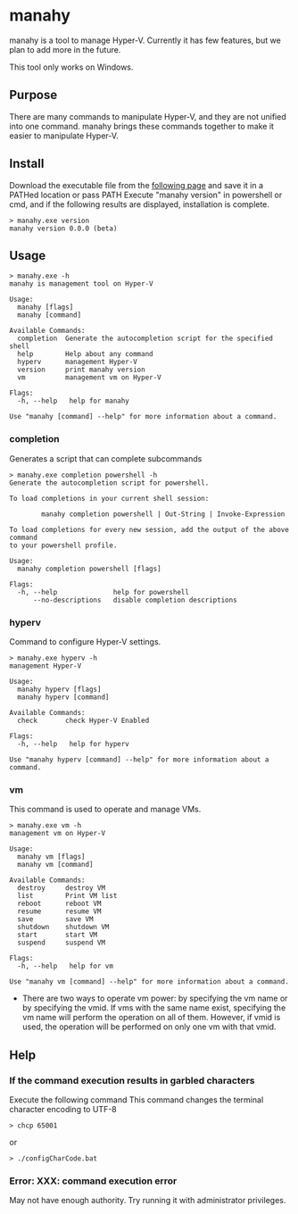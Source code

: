 # manahy
manahy is a tool to manage Hyper-V. Currently it has few features, but we plan to add more in the future.

This tool only works on Windows.

## Purpose
There are many commands to manipulate Hyper-V, and they are not unified into one command.
manahy brings these commands together to make it easier to manipulate Hyper-V.

## Install
Download the executable file from the <a href="https://github.com/DevelopNaoki/manahy/releases/tag/v0.0.0-beta">following page</a> and save it in a PATHed location or pass PATH
Execute "manahy version" in powershell or cmd, and if the following results are displayed, installation is complete.
```
> manahy.exe version
manahy version 0.0.0 (beta)
```

## Usage
```
> manahy.exe -h
manahy is management tool on Hyper-V

Usage:
  manahy [flags]
  manahy [command]

Available Commands:
  completion  Generate the autocompletion script for the specified shell
  help        Help about any command
  hyperv      management Hyper-V
  version     print manahy version
  vm          management vm on Hyper-V

Flags:
  -h, --help   help for manahy

Use "manahy [command] --help" for more information about a command.
```
### completion
Generates a script that can complete subcommands
```
> manahy.exe completion powershell -h
Generate the autocompletion script for powershell.

To load completions in your current shell session:

        manahy completion powershell | Out-String | Invoke-Expression

To load completions for every new session, add the output of the above command
to your powershell profile.

Usage:
  manahy completion powershell [flags]

Flags:
  -h, --help              help for powershell
      --no-descriptions   disable completion descriptions
```

### hyperv
Command to configure Hyper-V settings.
```
> manahy.exe hyperv -h
management Hyper-V

Usage:
  manahy hyperv [flags]
  manahy hyperv [command]

Available Commands:
  check       check Hyper-V Enabled

Flags:
  -h, --help   help for hyperv

Use "manahy hyperv [command] --help" for more information about a command.
```

### vm
This command is used to operate and manage VMs.
```
> manahy.exe vm -h
management vm on Hyper-V

Usage:
  manahy vm [flags]
  manahy vm [command]

Available Commands:
  destroy     destroy VM
  list        Print VM list
  reboot      reboot VM
  resume      resume VM
  save        save VM
  shutdown    shutdown VM
  start       start VM
  suspend     suspend VM

Flags:
  -h, --help   help for vm

Use "manahy vm [command] --help" for more information about a command.
```
* There are two ways to operate vm power: by specifying the vm name or by specifying the vmid.
If vms with the same name exist, specifying the vm name will perform the operation on all of them. However, if vmid is used, the operation will be performed on only one vm with that vmid.

## Help
### If the command execution results in garbled characters
Execute the following command This command changes the terminal character encoding to UTF-8
```
> chcp 65001
```
or
```
> ./configCharCode.bat
```

### Error: XXX: command execution error
May not have enough authority. Try running it with administrator privileges.
